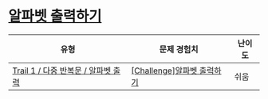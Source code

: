 # [알파벳 출력하기](https://www.codetree.ai/trails/complete/curated-cards/challenge-print-alphabet)

|유형|문제 경험치|난이도|
|---|---|---|
|[Trail 1 / 다중 반복문 / 알파벳 출력](https://www.codetree.ai/trail-info/novice-low/)|[[Challenge]알파벳 출력하기](https://www.codetree.ai/trails/complete/curated-cards/challenge-print-alphabet/)|쉬움|

